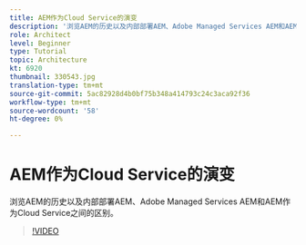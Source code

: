 ```yaml
---
title: AEM作为Cloud Service的演变
description: '浏览AEM的历史以及内部部署AEM、Adobe Managed Services AEM和AEM作为Cloud Service之间的区别。 '
role: Architect
level: Beginner
type: Tutorial
topic: Architecture
kt: 6920
thumbnail: 330543.jpg
translation-type: tm+mt
source-git-commit: 5ac82928d4b0bf75b348a414793c24c3aca92f36
workflow-type: tm+mt
source-wordcount: '58'
ht-degree: 0%

---
```



# AEM作为Cloud Service的演变

浏览AEM的历史以及内部部署AEM、Adobe Managed Services AEM和AEM作为Cloud Service之间的区别。

>[!VIDEO](https://video.tv.adobe.com/v/330543/?quality=12&learn=on)